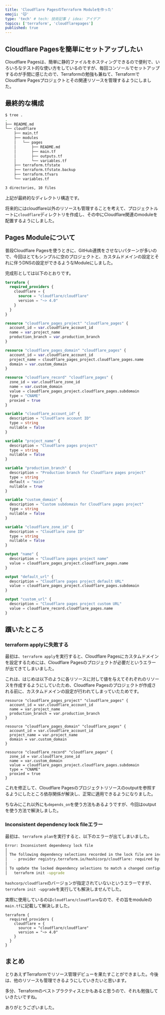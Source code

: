 ```yaml
---
title: 'Cloudflare PagesのTerraform Moduleを作った'
emoji: '😽'
type: 'tech' # tech: 技術記事 / idea: アイデア
topics: ['terraform', 'cloudflarepages']
published: true
---
```


## Cloudflare Pagesを簡単にセットアップしたい

Cloudflare Pagesは、簡単に静的ファイルをホスティングできるので便利で、いろいろなテスト的な使い方をしているのですが、毎回コンソールでセットアップするのが手間に感じたので、Terraformの勉強も兼ねて、TerraformでCloudflare Pagesプロジェクトとその関連リソースを管理するようにしました。

## 最終的な構成

```bash
$ tree .
.
├── README.md
└── cloudflare
    ├── main.tf
    ├── modules
    │   └── pages
    │       ├── README.md
    │       ├── main.tf
    │       ├── outputs.tf
    │       └── variables.tf
    ├── terraform.tfstate
    ├── terraform.tfstate.backup
    ├── terraform.tfvars
    └── variables.tf

3 directories, 10 files
```

上記が最終的なディレクトリ構造です。

将来的にはcloudflare以外のリソースも管理することを考えて、プロジェクトルートに`cloudflare`ディレクトリを作成し、その中にCloudflare関連のmoduleを配置するようにしました。

## Pages Moduleについて

普段Cloudflare Pagesを使うときに、GitHub連携をさせないパターンが多いので、今回はとてもシンプルに空のプロジェクトと、カスタムドメインの設定とそれに伴うDNSの設定ができるようなModuleにしました。

完成形としては以下のとおりです。

```hcl:modules/pages/main.tf
terraform {
  required_providers {
    cloudflare = {
      source = "cloudflare/cloudflare"
      version = "~> 4.0"
    }
  }
}

resource "cloudflare_pages_project" "cloudflare_pages" {
  account_id = var.cloudflare_account_id
  name = var.project_name
  production_branch = var.production_branch
}

resource "cloudflare_pages_domain" "cloudflare_pages" {
  account_id = var.cloudflare_account_id
  project_name = cloudflare_pages_project.cloudflare_pages.name
  domain = var.custom_domain
}

resource "cloudflare_record" "cloudflare_pages" {
  zone_id = var.cloudflare_zone_id
  name = var.custom_domain
  value = cloudflare_pages_project.cloudflare_pages.subdomain
  type = "CNAME"
  proxied = true
}
```

```hcl:modules/pages/variables.tf
variable "cloudflare_account_id" {
  description = "Cloudflare account ID"
  type = string
  nullable = false
}

variable "project_name" {
  description = "Cloudflare pages project"
  type = string
  nullable = false
}

variable "production_branch" {
  description = "Production branch for Cloudflare pages project"
  type = string
  default = "main"
  nullable = true
}

variable "custom_domain" {
  description = "Custom subdomain for Cloudflare pages project"
  type = string
  nullable = false
}

variable "cloudflare_zone_id" {
  description = "Cloudflare zone ID"
  type = string
  nullable = false
}
```

```hcl:modules/pages/outputs.tf
output "name" {
  description = "Cloudflare pages project name"
  value = cloudflare_pages_project.cloudflare_pages.name
}

output "default_url" {
  description = "Cloudflare pages project default URL"
  value = cloudflare_pages_project.cloudflare_pages.subdomain
}

output "custom_url" {
  description = "Cloudflare pages project custom URL"
  value = cloudflare_record.cloudflare_pages.name
}
```

## 躓いたところ

### terraform applyに失敗する

最初は、`terraform apply`を実行すると、Cloudflare Pagesにカスタムドメインを設定するためには、Cloudflare Pagesのプロジェクトが必要だというエラーが出てきてしまいました。

これは、はじめは以下のように各リソースに対して値を与えてそれぞれのリソースを作成するようにしていたため、Cloudflare Pagesのプロジェクトが作成される前に、カスタムドメインの設定が行われてしまっていたためです。

```hcl
resource "cloudflare_pages_project" "cloudflare_pages" {
  account_id = var.cloudflare_account_id
  name = var.project_name
  production_branch = var.production_branch
}

resource "cloudflare_pages_domain" "cloudflare_pages" {
  account_id = var.cloudflare_account_id
  project_name = var.project_name
  domain = var.custom_domain
}

resource "cloudflare_record" "cloudflare_pages" {
  zone_id = var.cloudflare_zone_id
  name = var.custom_domain
  value = cloudflare_pages_project.cloudflare_pages.subdomain
  type = "CNAME"
  proxied = true
}
```

これを修正して、Cloudflare Pagesのプロジェクトリソースのoutputを参照するようにしたところ依存関係が解決し、正常に適用できるようになりました。

ちなみにこれ以外にも`depends_on`を使う方法もあるようですが、今回はoutputを使う方法で解決しました。

### Inconsistent dependency lock fileエラー

最初は、`terraform plan`を実行すると、以下のエラーが出てしまいました。

```bash
Error: Inconsistent dependency lock file
│
│ The following dependency selections recorded in the lock file are inconsistent with the current configuration:
│   - provider registry.terraform.io/hashicorp/cloudflare: required by this configuration but no version is selected
│
│ To update the locked dependency selections to match a changed configuration, run:
│   terraform init -upgrade
```

`hashcorp/cloudflare`のバージョンが指定されていないというエラーですが、`terraform init -upgrade`を実行しても解決しませんでした。

実際に使用しているのは`cloudflare/cloudflare`なので、その旨をmoduleの`main.tf`に記載して解決しました。

```hcl
terraform {
  required_providers {
    cloudflare = {
      source = "cloudflare/cloudflare"
      version = "~> 4.0"
    }
  }
}
```

## まとめ

とりあえずTerraformでリソース管理デビューを果たすことができました。今後は、他のリソースも管理できるようにしていきたいと思います。

多分、Terraformのベストプラクティスとかもあると思うので、それも勉強していきたいですね。

ありがとうございました。
